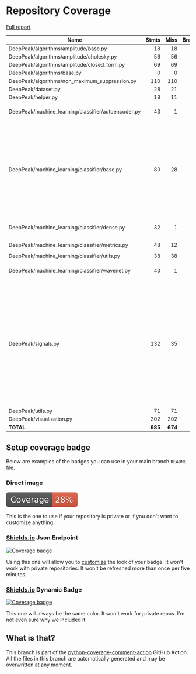 # Repository Coverage

[Full report](https://htmlpreview.github.io/?https://github.com/MartinPdeS/DeepPeak/blob/python-coverage-comment-action-data/htmlcov/index.html)

| Name                                                 |    Stmts |     Miss |   Branch |   BrPart |   Cover |   Missing |
|----------------------------------------------------- | -------: | -------: | -------: | -------: | ------: | --------: |
| DeepPeak/algorithms/amplitude/base.py                |       18 |       18 |        4 |        0 |      0% |      1-40 |
| DeepPeak/algorithms/amplitude/cholesky.py            |       56 |       56 |       14 |        0 |      0% |     1-118 |
| DeepPeak/algorithms/amplitude/closed\_form.py        |       69 |       69 |       16 |        0 |      0% |     1-161 |
| DeepPeak/algorithms/base.py                          |        0 |        0 |        0 |        0 |    100% |           |
| DeepPeak/algorithms/non\_maximum\_suppression.py     |      110 |      110 |       16 |        0 |      0% |     1-315 |
| DeepPeak/dataset.py                                  |       28 |       21 |       16 |        0 |     20% |     28-78 |
| DeepPeak/helper.py                                   |       18 |       11 |        4 |        0 |     32% |     33-48 |
| DeepPeak/machine\_learning/classifier/autoencoder.py |       43 |        1 |        4 |        2 |     94% |84->exit, 93 |
| DeepPeak/machine\_learning/classifier/base.py        |       80 |       28 |       18 |        5 |     60% |27-45, 49-50, 54-55, 59, 63-69, 107, 124-126, 135-136, 205, 211->215, 216-217 |
| DeepPeak/machine\_learning/classifier/dense.py       |       32 |        1 |        6 |        2 |     92% |62->exit, 71 |
| DeepPeak/machine\_learning/classifier/metrics.py     |       48 |       12 |        6 |        0 |     67% |18-34, 104 |
| DeepPeak/machine\_learning/classifier/utils.py       |       38 |       38 |        2 |        0 |      0% |     1-245 |
| DeepPeak/machine\_learning/classifier/wavenet.py     |       40 |        1 |        6 |        2 |     93% |66->exit, 77 |
| DeepPeak/signals.py                                  |      132 |       35 |       42 |       12 |     64% |106, 116, 117->120, 145-153, 165->169, 170, 176->184, 203, 209, 225-233, 280, 288->295, 333-345 |
| DeepPeak/utils.py                                    |       71 |       71 |       14 |        0 |      0% |     1-185 |
| DeepPeak/visualization.py                            |      202 |      202 |       70 |        0 |      0% |     1-800 |
|                                            **TOTAL** |  **985** |  **674** |  **238** |   **23** | **28%** |           |


## Setup coverage badge

Below are examples of the badges you can use in your main branch `README` file.

### Direct image

[![Coverage badge](https://raw.githubusercontent.com/MartinPdeS/DeepPeak/python-coverage-comment-action-data/badge.svg)](https://htmlpreview.github.io/?https://github.com/MartinPdeS/DeepPeak/blob/python-coverage-comment-action-data/htmlcov/index.html)

This is the one to use if your repository is private or if you don't want to customize anything.

### [Shields.io](https://shields.io) Json Endpoint

[![Coverage badge](https://img.shields.io/endpoint?url=https://raw.githubusercontent.com/MartinPdeS/DeepPeak/python-coverage-comment-action-data/endpoint.json)](https://htmlpreview.github.io/?https://github.com/MartinPdeS/DeepPeak/blob/python-coverage-comment-action-data/htmlcov/index.html)

Using this one will allow you to [customize](https://shields.io/endpoint) the look of your badge.
It won't work with private repositories. It won't be refreshed more than once per five minutes.

### [Shields.io](https://shields.io) Dynamic Badge

[![Coverage badge](https://img.shields.io/badge/dynamic/json?color=brightgreen&label=coverage&query=%24.message&url=https%3A%2F%2Fraw.githubusercontent.com%2FMartinPdeS%2FDeepPeak%2Fpython-coverage-comment-action-data%2Fendpoint.json)](https://htmlpreview.github.io/?https://github.com/MartinPdeS/DeepPeak/blob/python-coverage-comment-action-data/htmlcov/index.html)

This one will always be the same color. It won't work for private repos. I'm not even sure why we included it.

## What is that?

This branch is part of the
[python-coverage-comment-action](https://github.com/marketplace/actions/python-coverage-comment)
GitHub Action. All the files in this branch are automatically generated and may be
overwritten at any moment.